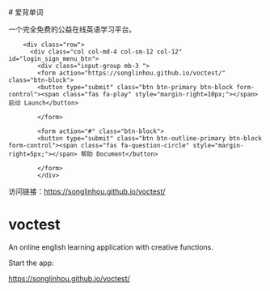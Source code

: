 <link rel="stylesheet" href="https://maxcdn.bootstrapcdn.com/bootstrap/4.0.0/css/bootstrap.min.css">
<link rel="stylesheet" href="https://use.fontawesome.com/releases/v5.6.3/css/all.css" integrity="sha384-UHRtZLI+pbxtHCWp1t77Bi1L4ZtiqrqD80Kn4Z8NTSRyMA2Fd33n5dQ8lWUE00s/" crossorigin="anonymous">
# 爱背单词

一个完全免费的公益在线英语学习平台。

<div class="container">
           
        <div class="row">
          <div class="col col-md-4 col-sm-12 col-12" id="login_sign_menu_btn">
            <div class="input-group mb-3 ">
            <form action="https://songlinhou.github.io/voctest/" class="btn-block">
            <button type="submit" class="btn btn-primary btn-block form-control"><span class="fas fa-play" style="margin-right=10px;"></span> 启动 Launch</button>
            
            </form>
            
            <form action="#" class="btn-block">
            <button type="submit" class="btn btn-outline-primary btn-block form-control"><span class="fas fa-question-circle" style="margin-right=5px;"></span> 帮助 Document</button>
            
            </form>
            </div>
            
        
            
            
            
            
            



访问链接：https://songlinhou.github.io/voctest/



# voctest
An online english learning application with creative functions.





Start the app:

https://songlinhou.github.io/voctest/


